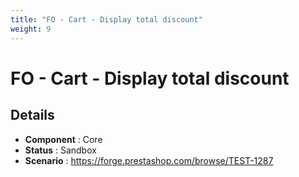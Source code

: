 ```yaml
---
title: "FO - Cart - Display total discount"
weight: 9
---
```


# FO - Cart - Display total discount
## Details
* **Component** : Core
* **Status** : Sandbox
* **Scenario** : https://forge.prestashop.com/browse/TEST-1287
